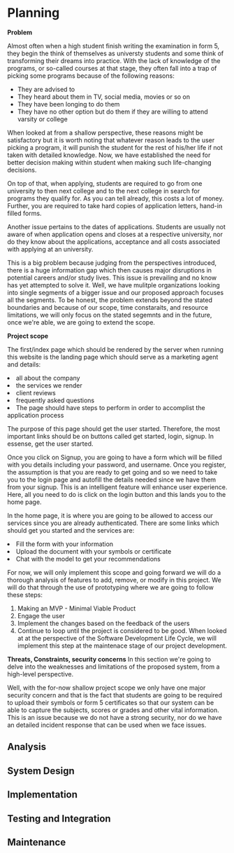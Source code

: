 # Planning

**Problem**

Almost often when a high student finish writing the examination in form 5, they begin the think of themselves as universty students and some think of transforming their dreams into practice. With the lack of knowledge of the programs, or so-called courses at that stage, they often fall into a trap of picking some programs because of the following reasons:
- They are advised to
- They heard about them in TV, social media, movies or so on
- They have been longing to do them
- They have no other option but do them if they are willing to attend varsity or college

When looked at from a shallow perspective, these reasons might be satisfactory but it is worth noting that whatever reason leads to the user picking a program, it will punish the student for the rest of his/her life if not taken with detailed knowledge. Now, we have established the need for better decision making within student when making such life-changing decisions.

On top of that, when applying, students are required to go from one university to then next college and to the next college in search for programs they qualify for. As you can tell already, this costs a lot of money. Further, you are required to take hard copies of application letters, hand-in filled forms.

Another issue pertains to the dates of applications. Students are usually not aware of when application opens and closes at a respective university, nor do they know about the applications, acceptance and all costs associated with applying at an university.

This is a big problem because judging from the perspectives introduced, there is a huge information gap which then causes major disruptions in potential careers and/or study lives. This issue is prevailing and no know has yet attempted to solve it. Well, we have mulitple organizations looking into single segments of a bigger issue and our proposed approach focuses all the segments. To be honest, the problem extends beyond the stated boundaries and because of our scope, time constaraits, and resource limitations, we will only focus on the stated segemnts and in the future, once we're able, we are going to extend the scope.

**Project scope**

The first/index page which should be rendered by the server when running this website is the landing page which should serve as a marketing agent and details:
<li>all about the company</li>
<li>the services we render</li>
<li>client reviews</li>
<li>frequently asked questions</li>
<li>The page should have steps to perform in order to accomplist the application process</li>

The purpose of this page should get the user started. Therefore, the most important links should be on buttons called get started, login, signup. In essense, get the user started.

Once you click on Signup, you are going to have a form which will be filled with you details including your password, and username. Once you register, the assumption is that you are ready to get going and so we need to take you to the login page and autofill the details needed since we have them from your signup. This is an intelligent feature will enhance user experience. Here, all you need to do is click on the login button and this lands you to the home page.

In the home page, it is where you are going to be allowed to access our services since you are already authenticated. There are some links which should get you started and the services are:
<li>Fill the form with your information</li>
<li>Upload the document with your symbols or certificate</li>
<li>Chat with the model to get your recommendations</li>

For now, we will only implement this scope and going forward we will do a thorough analysis of features to add, remove, or modify in this project. We will do that through the use of prototyping where we are going to follow these steps:
1. Making an MVP - Minimal Viable Product
2. Engage the user
3. Implement the changes based on the feedback of the users
4. Continue to loop until the project is considered to be good. When looked at at the perspective of the Software Development Life Cycle, we will implement this step at the maintenace stage of our project development.


**Threats, Constraints, security concerns**
In this section we're going to delve into the weaknesses and limitations of the proposed system, from a high-level perspective.

Well, with the for-now shallow project scope we only have one major security concern and that is the fact that students are going to be required to upload their symbols or form 5 certificates so that our system can be able to capture the subjects, scores or grades and other vital information. This is an issue because we do not have a strong security, nor do we have an detailed incident response that can be used when we face issues.


## Analysis

## System Design

## Implementation

## Testing and Integration

## Maintenance

